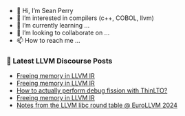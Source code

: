 - 👋 Hi, I’m Sean Perry
- 👀 I’m interested in compilers (c++, COBOL, llvm)
- 🌱 I’m currently learning ...
- 💞️ I’m looking to collaborate on ...
- 📫 How to reach me ...

<!---
s66perry/s66perry is a ✨ special ✨ repository because its `README.md` (this file) appears on your GitHub profile.
You can click the Preview link to take a look at your changes.
--->
### 📕 Latest LLVM Discourse Posts

<!-- DISCOURSE-LLVM:START -->
- [Freeing memory in LLVM IR](https://discourse.llvm.org/t/freeing-memory-in-llvm-ir/78360#post_5)
- [Freeing memory in LLVM IR](https://discourse.llvm.org/t/freeing-memory-in-llvm-ir/78360#post_4)
- [How to actually perform debug fission with ThinLTO?](https://discourse.llvm.org/t/how-to-actually-perform-debug-fission-with-thinlto/78336#post_2)
- [Freeing memory in LLVM IR](https://discourse.llvm.org/t/freeing-memory-in-llvm-ir/78360#post_3)
- [Notes from the LLVM libc round table @ EuroLLVM 2024](https://discourse.llvm.org/t/notes-from-the-llvm-libc-round-table-eurollvm-2024/78354#post_2)
<!-- DISCOURSE-LLVM:END -->

